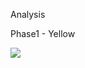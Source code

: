 Analysis

Phase1 - Yellow

![](https://user-images.githubusercontent.com/43363015/77846516-5158c900-71d4-11ea-884b-d5edc620358a.PNG)
